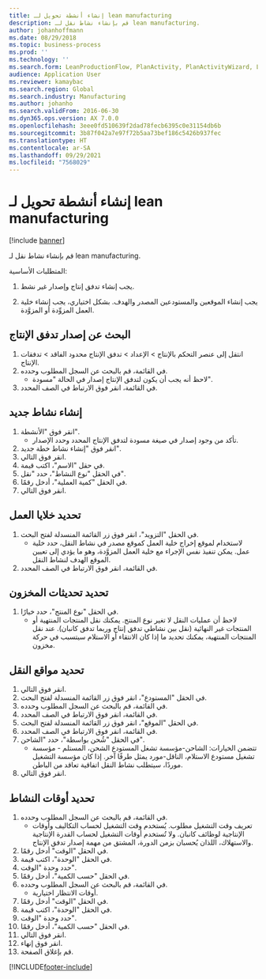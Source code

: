 ```yaml
---
title: إنشاء أنشطة تحويل لـ lean manufacturing
description: قم بإنشاء نشاط نقل لـ lean manufacturing.
author: johanhoffmann
ms.date: 08/29/2018
ms.topic: business-process
ms.prod: ''
ms.technology: ''
ms.search.form: LeanProductionFlow, PlanActivity, PlanActivityWizard, LeanWorkCellLookup, InventLocationIdLookup
audience: Application User
ms.reviewer: kamaybac
ms.search.region: Global
ms.search.industry: Manufacturing
ms.author: johanho
ms.search.validFrom: 2016-06-30
ms.dyn365.ops.version: AX 7.0.0
ms.openlocfilehash: 3eee0fd510639f2dad78fecb6395c0e31154db6b
ms.sourcegitcommit: 3b87f042a7e97f72b5aa73bef186c5426b937fec
ms.translationtype: HT
ms.contentlocale: ar-SA
ms.lasthandoff: 09/29/2021
ms.locfileid: "7568029"
---
```

# <a name="create-transfer-activities-for-lean-manufacturing"></a>إنشاء أنشطة تحويل لـ lean manufacturing

[!include [banner](../../includes/banner.md)]

قم بإنشاء نشاط نقل لـ lean manufacturing. 

المتطلبات الأساسية: 

1. يجب إنشاء تدفق إنتاج وإصدار غير نشط.

2. يجب إنشاء الموقعين والمستودعين المصدر والهدف. بشكل اختياري، يجب إنشاء خلية العمل المزوِّدة أو المزوَّدة.


## <a name="find-the-production-flow-version"></a>البحث عن إصدار تدفق الإنتاج
1. انتقل إلى عنصر التحكم بالإنتاج > الإعداد > تدفق الإنتاج محدود الفاقد > تدفقات الإنتاج.
2. في القائمة، قم بالبحث عن السجل المطلوب وحدده.
    * لاحظ أنه يجب أن يكون لتدفق الإنتاج إصدار في الحالة "مسودة".  
3. في القائمة، انقر فوق الارتباط في الصف المحدد.

## <a name="create-a-new-activity"></a>إنشاء نشاط جديد
1. انقر فوق "الأنشطة".
    * تأكد من وجود إصدار في صيغة مسودة لتدفق الإنتاج المحدد وحدد الإصدار.  
2. انقر فوق "إنشاء نشاط خطة جديد".
3. انقر فوق التالي.
4. في حقل "الاسم"، اكتب قيمة.
5. في الحقل "نوع النشاط"، حدد "نقل".
6. في الحقل "كمية العملية"، أدخل رقمًا.
7. انقر فوق التالي.

## <a name="select-the-work-cells"></a>تحديد خلايا العمل
1. في الحقل "التزويد"، انقر فوق زر القائمة المنسدلة لفتح البحث.
    * لاستخدام لموقع إخراج خلية العمل كموقع مصدر في نشاط النقل، حدد خلية عمل. يمكن تنفيذ نفس الإجراء مع خلية العمل المزوَّدة، وهو ما يؤدي إلى تعيين الموقع الهدف لنشاط النقل.  
2. في القائمة، انقر فوق الارتباط في الصف المحدد.

## <a name="define-the-inventory-updates"></a>تحديد تحديثات المخزون
1. في الحقل "نوع المنتج‬"، حدد خيارًا.
    * لاحظ أن عمليات النقل لا تغير نوع المنتج. يمكنك نقل المنتجات المنتهية أو المنتجات غير النهائية (نقل بين نشاطي تدفق إنتاج وربما تدفق كانبان).     عند نقل المنتجات المنتهية، يمكنك تحديد ما إذا كان الانتقاء أو الاستلام سيتسبب في حركة مخزون.  

## <a name="define-the-transfer-locations"></a>تحديد مواقع النقل
1. انقر فوق التالي.
2. في الحقل "المستودع"، انقر فوق زر القائمة المنسدلة لفتح البحث.
3. في القائمة، قم بالبحث عن السجل المطلوب وحدده.
4. في القائمة، انقر فوق الارتباط في الصف المحدد.
5. في الحقل "الموقع"، انقر فوق زر القائمة المنسدلة لفتح البحث.
6. في القائمة، انقر فوق الارتباط في الصف المحدد.
7. في الحقل "شُحن بواسطة"، حدد "الشاحن".
    * تتضمن الخيارات: الشاحن-مؤسسة تشغل المستودع الشحن، المستلم - مؤسسة تشغيل مستودع الاستلام، الناقل-مورد يمثل طرفًا آخر. إذا كان مؤسسة التشغيل موردًا، سيتطلب نشاط النقل اتفاقية تعاقد من الباطن.  
8. انقر فوق التالي.

## <a name="define-the-activity-times"></a>تحديد أوقات النشاط
1. في القائمة، قم بالبحث عن السجل المطلوب وحدده.
    * تعريف وقت التشغيل مطلوب. يُستخدم وقت التشغيل لحساب التكاليف وأوقات الإنتاجية لوظائف كانبان. ولا تُستخدم أوقات التشغيل لحساب القدرة الإنتاجية والاستهلاك، اللذان يُحسبان بزمن الدورة، المشتق من مهمة إصدار تدفق الإنتاج.  
2. في الحقل "الوقت" أدخل رقمًا.
3. في الحقل "الوحدة"، اكتب قيمة.
4. حدد وحدة "الوقت".
5. في الحقل "حسب الكمية"، أدخل رقمًا.
6. في القائمة، قم بالبحث عن السجل المطلوب وحدده.
    * أوقات الانتظار اختيارية.  
7. في الحقل "الوقت" أدخل رقمًا.
8. في الحقل "الوحدة"، اكتب قيمة.
9. حدد وحدة "الوقت".
10. في الحقل "حسب الكمية"، أدخل رقمًا.
11. انقر فوق التالي.
12. انقر فوق إنهاء.
13. قم بإغلاق الصفحة.



[!INCLUDE[footer-include](../../../includes/footer-banner.md)]